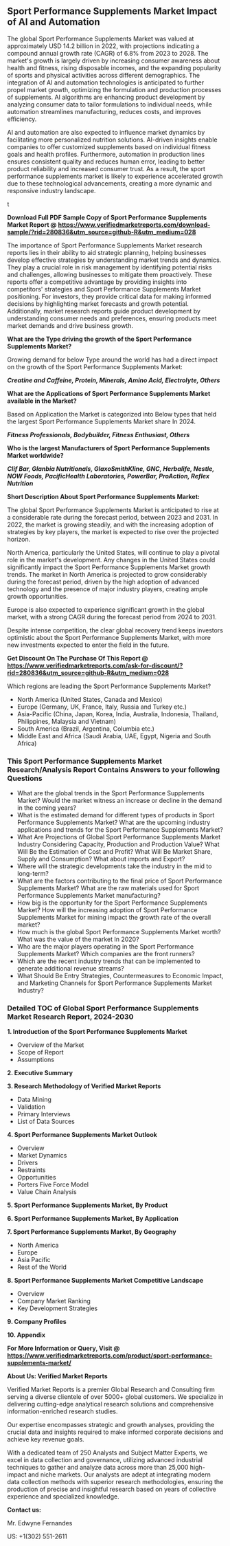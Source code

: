 <h2>Sport Performance Supplements Market Impact of AI and Automation</h2><p>The global Sport Performance Supplements Market was valued at approximately USD 14.2 billion in 2022, with projections indicating a compound annual growth rate (CAGR) of 6.8% from 2023 to 2028. The market's growth is largely driven by increasing consumer awareness about health and fitness, rising disposable incomes, and the expanding popularity of sports and physical activities across different demographics. The integration of AI and automation technologies is anticipated to further propel market growth, optimizing the formulation and production processes of supplements. AI algorithms are enhancing product development by analyzing consumer data to tailor formulations to individual needs, while automation streamlines manufacturing, reduces costs, and improves efficiency.</p><p>AI and automation are also expected to influence market dynamics by facilitating more personalized nutrition solutions. AI-driven insights enable companies to offer customized supplements based on individual fitness goals and health profiles. Furthermore, automation in production lines ensures consistent quality and reduces human error, leading to better product reliability and increased consumer trust. As a result, the sport performance supplements market is likely to experience accelerated growth due to these technological advancements, creating a more dynamic and responsive industry landscape.</p>t</p><p id="" class=""><strong>Download Full PDF Sample Copy of Sport Performance Supplements Market Report @ <a href="https://www.verifiedmarketreports.com/download-sample/?rid=280836&utm_source=github-R&utm_medium=028" target="_blank">https://www.verifiedmarketreports.com/download-sample/?rid=280836&utm_source=github-R&utm_medium=028</a></strong></p><p>The importance of&nbsp;Sport Performance Supplements Market research reports lies in their ability to aid strategic planning, helping businesses develop effective strategies by understanding market trends and dynamics. They play a crucial role in risk management by identifying potential risks and challenges, allowing businesses to mitigate them proactively. These reports offer a competitive advantage by providing insights into competitors' strategies and Sport Performance Supplements Market positioning. For investors, they provide critical data for making informed decisions by highlighting market forecasts and growth potential. Additionally, market research reports guide product development by understanding consumer needs and preferences, ensuring products meet market demands and drive business growth.</p><p><strong>What are the&nbsp;Type driving the growth of the Sport Performance Supplements Market?</strong></p><p id="" class="">Growing demand for below Type around the world has had a direct impact on the growth of the Sport Performance Supplements Market:</p><em><strong>Creatine and Caffeine, Protein, Minerals, Amino Acid, Electrolyte, Others</strong></em></p><strong>What are the&nbsp;Applications&nbsp;of Sport Performance Supplements Market available in the Market?</strong></p><p id="" class="">Based on Application the Market is categorized into Below types that held the largest Sport Performance Supplements Market share In 2024.</p><em><strong>Fitness Professionals, Bodybuilder, Fitness Enthusiast, Others</strong></em></p><strong>Who is the largest Manufacturers of Sport Performance Supplements Market worldwide?</strong></p><p><em><strong>Clif Bar, Glanbia Nutritionals, GlaxoSmithKline, GNC, Herbalife, Nestle, NOW Foods, PacificHealth Laboratories, PowerBar, ProAction, Reflex Nutrition</strong></em></p><p id="" class=""><strong>Short Description About Sport Performance Supplements Market:</strong></p><p>The global Sport Performance Supplements Market is anticipated to rise at a considerable rate during the forecast period, between 2023 and 2031. In 2022, the market is growing steadily, and with the increasing adoption of strategies by key players, the market is expected to rise over the projected horizon.</p><p>North America, particularly the United States, will continue to play a pivotal role in the market's development. Any changes in the United States could significantly impact the Sport Performance Supplements Market growth trends. The market in North America is projected to grow considerably during the forecast period, driven by the high adoption of advanced technology and the presence of major industry players, creating ample growth opportunities.</p><p>Europe is also expected to experience significant growth in the global market, with a strong CAGR during the forecast period from 2024 to 2031.</p><p>Despite intense competition, the clear global recovery trend keeps investors optimistic about the Sport Performance Supplements Market, with more new investments expected to enter the field in the future.</p><p id="" class=""><strong>Get Discount On The Purchase Of This Report @ <a href="https://www.verifiedmarketreports.com/ask-for-discount/?rid=280836&utm_source=github-R&utm_medium=028" target="_blank">https://www.verifiedmarketreports.com/ask-for-discount/?rid=280836&utm_source=github-R&utm_medium=028</a></strong></p>Which regions are leading the Sport Performance Supplements Market?</p><ul><li>North America (United States, Canada and Mexico)</li><li>Europe (Germany, UK, France, Italy, Russia and Turkey etc.)</li><li>Asia-Pacific (China, Japan, Korea, India, Australia, Indonesia, Thailand, Philippines, Malaysia and Vietnam)</li><li>South America (Brazil, Argentina, Columbia etc.)</li><li>Middle East and Africa (Saudi Arabia, UAE, Egypt, Nigeria and South Africa)</li></ul><h3 id="" class="">This Sport Performance Supplements Market Research/Analysis Report Contains Answers to your following Questions</h3><ul><li>What are the global trends in the Sport Performance Supplements Market? Would the market witness an increase or decline in the demand in the coming years?</li><li>What is the estimated demand for different types of products in Sport Performance Supplements Market? What are the upcoming industry applications and trends for the Sport Performance Supplements Market?</li><li>What Are Projections of Global Sport Performance Supplements Market Industry Considering Capacity, Production and Production Value? What Will Be the Estimation of Cost and Profit? What Will Be Market Share, Supply and Consumption? What about imports and Export?</li><li>Where will the strategic developments take the industry in the mid to long-term?</li><li>What are the factors contributing to the final price of Sport Performance Supplements Market? What are the raw materials used for Sport Performance Supplements Market manufacturing?</li><li>How big is the opportunity for the Sport Performance Supplements Market? How will the increasing adoption of Sport Performance Supplements Market for mining impact the growth rate of the overall market?</li><li>How much is the global Sport Performance Supplements Market worth? What was the value of the market In 2020?</li><li>Who are the major players operating in the Sport Performance Supplements Market? Which companies are the front runners?</li><li>Which are the recent industry trends that can be implemented to generate additional revenue streams?</li><li>What Should Be Entry Strategies, Countermeasures to Economic Impact, and Marketing Channels for Sport Performance Supplements Market Industry?</li></ul><h3 id="" class="">Detailed TOC of Global Sport Performance Supplements Market Research Report, 2024-2030</h3><p id="" class=""><strong>1. Introduction of the Sport Performance Supplements Market</strong></p><ul><li>Overview of the Market</li><li>Scope of Report</li><li>Assumptions</li></ul><p id="" class=""><strong>2. Executive Summary</strong></p><p id="" class=""><strong>3. Research Methodology of Verified Market Reports</strong></p><ul><li>Data Mining</li><li>Validation</li><li>Primary Interviews</li><li>List of Data Sources</li></ul><p id="" class=""><strong>4. Sport Performance Supplements Market Outlook</strong></p><ul><li>Overview</li><li>Market Dynamics</li><li>Drivers</li><li>Restraints</li><li>Opportunities</li><li>Porters Five Force Model</li><li>Value Chain Analysis</li></ul><p id="" class=""><strong>5. Sport Performance Supplements Market, By Product</strong></p><p id="" class=""><strong>6. Sport Performance Supplements Market, By Application</strong></p><p id="" class=""><strong>7. Sport Performance Supplements Market, By Geography</strong></p><ul><li>North America</li><li>Europe</li><li>Asia Pacific</li><li>Rest of the World</li></ul><p id="" class=""><strong>8. Sport Performance Supplements Market Competitive Landscape</strong></p><ul><li>Overview</li><li>Company Market Ranking</li><li>Key Development Strategies</li></ul><p id="" class=""><strong>9. Company Profiles</strong></p><p id="" class=""><strong>10. Appendix</strong></p><p id="" class=""><strong>For More Information or Query, Visit @ <a href="https://www.verifiedmarketreports.com/product/sport-performance-supplements-market/" target="_blank">https://www.verifiedmarketreports.com/product/sport-performance-supplements-market/</a></strong></p><p id="" class=""><strong>About Us: Verified Market Reports</strong></p><p id="" class="">Verified Market Reports is a premier Global Research and Consulting firm serving a diverse clientele of over 5000+ global customers. We specialize in delivering cutting-edge analytical research solutions and comprehensive information-enriched research studies.</p><p id="" class="">Our expertise encompasses strategic and growth analyses, providing the crucial data and insights required to make informed corporate decisions and achieve key revenue goals.</p><p id="" class="">With a dedicated team of 250 Analysts and Subject Matter Experts, we excel in data collection and governance, utilizing advanced industrial techniques to gather and analyze data across more than 25,000 high-impact and niche markets. Our analysts are adept at integrating modern data collection methods with superior research methodologies, ensuring the production of precise and insightful research based on years of collective experience and specialized knowledge.</p><p id="" class=""><strong>Contact us:</strong></p><p id="" class="">Mr. Edwyne Fernandes</p><p id="" class="">US: +1(302) 551-2611</p>